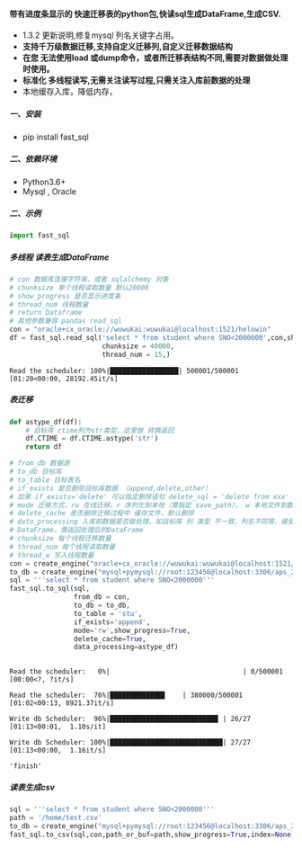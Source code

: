 #### 带有进度条显示的 快速迁移表的python包,快读sql生成DataFrame,生成CSV.

- 1.3.2 更新说明,修复mysql 列名关键字占用。
- **支持千万级数据迁移,支持自定义迁移列,自定义迁移数据结构**
- **在您 无法使用load 或dump命令，或者所迁移表结构不同,需要对数据做处理时使用。**
- **标准化 多线程读写,无需关注读写过程,只需关注入库前数据的处理**
- 本地缓存入库，降低内存，

##### 一、安装

- pip install fast_sql

##### 二、依赖环境

- Python3.6+ 
- Mysql , Oracle

##### 二、示例


```python
import fast_sql
```

##### 多线程 读表生成DataFrame

```python
# con 数据库连接字符串，或者 sqlalchemy 对象
# chunksize 单个线程读取数量 默认20000
# show_progress 是否显示进度条
# thread_num 线程数量
# return Dataframe
# 其他参数兼容 pandas read_sql
con = "oracle+cx_oracle://wuwukai:wuwukai@localhost:1521/helowin"
df = fast_sql.read_sql('select * from student where SNO<2000000',con,show_progress=True,
                       chunksize = 40000,
                       thread_num = 15,)
```

```
Read the scheduler: 100%|█████████████████| 500001/500001 [01:20<00:00, 28192.45it/s]
```

##### 表迁移

```python
def astype_df(df):
    # 目标库 ctime列为str类型，这里做 转换返回
    df.CTIME = df.CTIME.astype('str')
    return df
```

```python
# from_db 数据源
# to_db 目标库
# to_table 目标表名
# if_exists 是否删除目标库数据 （append,delete,other）
# 如果 if_exists='delete' 可以指定删除语句 delete_sql = 'delete from xxx' ,默认使用源sql delete
# mode 迁移方式，rw 在线迁移，r 序列化到本地（需指定 save_path）， w 本地文件到数据库 (需指定file_path)
# delete_cache 是否删除迁移过程中 缓存文件，默认删除
# data_processing 入库前数据是否做处理，如目标库 列 类型 不一致，列名不同等，接受一个函数，参数为入库前
# DataFrame，需返回处理后的DataFrame
# chunksize 每个线程迁移数量
# thread_num 每个线程读取数量
# thread_w 写入线程数量
con = create_engine("oracle+cx_oracle://wuwukai:wuwukai@localhost:1521/helowin")
to_db = create_engine("mysql+pymysql://root:123456@localhost:3306/aps_2")
sql = '''select * from student where SNO<2000000'''
fast_sql.to_sql(sql,
                from_db = con,
                to_db = to_db,
                to_table = 'stu',
                if_exists='append',
                mode='rw',show_progress=True,
                delete_cache=True,
                data_processing=astype_df)
    
```

```
Read the scheduler:   0%|                                 | 0/500001 [00:00<?, ?it/s]
```

```
Read the scheduler:  76%|█████████████▋    | 380000/500001 [01:02<00:13, 8921.37it/s]
```

```
Write db Scheduler:  96%|██████████████████████████▉ | 26/27 [01:13<00:01,  1.10s/it]    
```

```
Write db Scheduler: 100%|████████████████████████████| 27/27 [01:13<00:00,  1.16it/s]
```

```
'finish'
```



##### 读表生成csv

```python
sql = '''select * from student where SNO<2000000'''
path = '/home/test.csv'
to_db = create_engine("mysql+pymysql://root:123456@localhost:3306/aps_2")
fast_sql.to_csv(sql,con,path_or_buf=path,show_progress=True,index=None)
```


